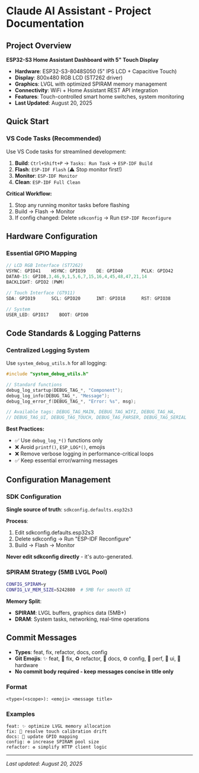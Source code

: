 # Claude AI Assistant - Project Documentation

## Project Overview
**ESP32-S3 Home Assistant Dashboard with 5" Touch Display**

- **Hardware**: ESP32-S3-8048S050 (5" IPS LCD + Capacitive Touch)
- **Display**: 800x480 RGB LCD (ST7262 driver)
- **Graphics**: LVGL with optimized SPIRAM memory management
- **Connectivity**: WiFi + Home Assistant REST API integration
- **Features**: Touch-controlled smart home switches, system monitoring
- **Last Updated**: August 20, 2025

## Quick Start

### VS Code Tasks (Recommended)
Use VS Code tasks for streamlined development:

1. **Build**: `Ctrl+Shift+P` → `Tasks: Run Task` → `ESP-IDF Build`
2. **Flash**: `ESP-IDF Flash` (⚠️ Stop monitor first!)
3. **Monitor**: `ESP-IDF Monitor`
4. **Clean**: `ESP-IDF Full Clean`

**Critical Workflow:**
1. Stop any running monitor tasks before flashing
2. Build → Flash → Monitor
3. If config changed: Delete `sdkconfig` → Run `ESP-IDF Reconfigure`

## Hardware Configuration

### Essential GPIO Mapping
```c
// LCD RGB Interface (ST7262)
VSYNC: GPIO41    HSYNC: GPIO39    DE: GPIO40       PCLK: GPIO42
DATA0-15: GPIO8,3,46,9,1,5,6,7,15,16,4,45,48,47,21,14
BACKLIGHT: GPIO2 (PWM)

// Touch Interface (GT911)
SDA: GPIO19      SCL: GPIO20      INT: GPIO18      RST: GPIO38

// System
USER_LED: GPIO17    BOOT: GPIO0
```

## Code Standards & Logging Patterns

### Centralized Logging System
Use `system_debug_utils.h` for all logging:

```c
#include "system_debug_utils.h"

// Standard functions
debug_log_startup(DEBUG_TAG_*, "Component");
debug_log_info(DEBUG_TAG_*, "Message");
debug_log_error_f(DEBUG_TAG_*, "Error: %s", msg);

// Available tags: DEBUG_TAG_MAIN, DEBUG_TAG_WIFI, DEBUG_TAG_HA,
// DEBUG_TAG_UI, DEBUG_TAG_TOUCH, DEBUG_TAG_PARSER, DEBUG_TAG_SERIAL
```

**Best Practices:**
- ✅ Use `debug_log_*()` functions only
- ❌ Avoid `printf()`, `ESP_LOG*()`, emojis
- ❌ Remove verbose logging in performance-critical loops
- ✅ Keep essential error/warning messages

## Configuration Management

### SDK Configuration
**Single source of truth**: `sdkconfig.defaults.esp32s3`

**Process**:
1. Edit sdkconfig.defaults.esp32s3
2. Delete sdkconfig → Run "ESP-IDF Reconfigure"
3. Build → Flash → Monitor

**Never edit sdkconfig directly** - it's auto-generated.

### SPIRAM Strategy (5MB LVGL Pool)
```bash
CONFIG_SPIRAM=y
CONFIG_LV_MEM_SIZE=5242880  # 5MB for smooth UI
```

**Memory Split**:
- **SPIRAM**: LVGL buffers, graphics data (5MB+)
- **DRAM**: System tasks, networking, real-time operations

## Commit Messages
+ **Types**: feat, fix, refactor, docs, config
+ **Git Emojis**: ✨ feat, 🐛 fix, ♻️ refactor, 📝 docs, ⚙️ config, 🚀 perf, 💄 ui, 🔧 hardware
+ **No commit body required - keep messages concise in title only**

### Format
```
<type>(<scope>): <emoji> <message title>
```


### Examples
```
feat: ✨ optimize LVGL memory allocation
fix: 🐛 resolve touch calibration drift
docs: 📝 update GPIO mapping
config: ⚙️ increase SPIRAM pool size
refactor: ♻️ simplify HTTP client logic
```

---
*Last updated: August 20, 2025*
